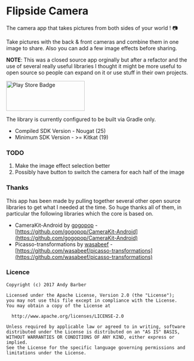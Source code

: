 # Flipside Camera

The camera app that takes pictures from both sides of your world ! :camera:

Take pictures with the back & front cameras  and combine them in one image to share.  Also you can add a few image effects before sharing.


**NOTE**: This was a closed source app orginally but after a refactor and the use of several really useful libraries I thought it might be
more useful to open source so people can expand on it or use stuff in their own projects.

<p>
<a href="https://play.google.com/store/apps/details?id=com.sixteenplusfour.android.flipsidecamera"><img src="https://github.com/andyb129/FlipsideCamera/blob/master/screenshots%2Fgoogle_play_badge.png" height="80" width="210" alt="Play Store Badge"/></a>
</p>
<!-- <p>
<img src="https://github.com/andyb129/FlipsideCameras/blob/master/screenshots%2Fflipside_camera_view_anim.gif" height="600" alt="Flipside Camera Gif"/>
</p> -->
  
<!--![optional caption text](screenshots/flipside_camera_view_anim.gif)-->

The library is currently configured to be built via Gradle only.

* Compiled SDK Version      - Nougat (25)
* Minimum SDK Version       - >= Kitkat (19)

### TODO
1. Make the image effect selection better
2. Possibly have button to switch the camera for each half of the image

### Thanks

This app has been made by pulling together several other open source libraries to get what I needed at the time. So huge thanks all of them, in particular the following libraries which the core is based on.

* CameraKit-Android by [gogopop](https://github.com/gogopop) - [https://github.com/gogopop/CameraKit-Android](https://github.com/gogopop/CameraKit-Android)
* Picasso-transformations by [wasabeef](https://github.com/wasabeef) - [https://github.com/wasabeef/picasso-transformations](https://github.com/wasabeef/picasso-transformations)

### Licence
```
Copyright (c) 2017 Andy Barber

Licensed under the Apache License, Version 2.0 (the "License");
you may not use this file except in compliance with the License.
You may obtain a copy of the License at

  http://www.apache.org/licenses/LICENSE-2.0

Unless required by applicable law or agreed to in writing, software
distributed under the License is distributed on an "AS IS" BASIS,
WITHOUT WARRANTIES OR CONDITIONS OF ANY KIND, either express or implied.
See the License for the specific language governing permissions and
limitations under the License.
```
